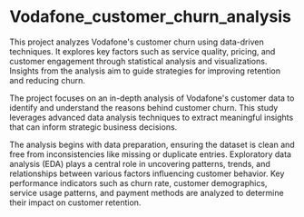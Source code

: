 # Vodafone_customer_churn_analysis
This project analyzes Vodafone's customer churn using data-driven techniques. It explores key factors such as service quality, pricing, and customer engagement through statistical analysis and visualizations. Insights from the analysis aim to guide strategies for improving retention and reducing churn.

The project focuses on an in-depth analysis of Vodafone's customer data to identify and understand the reasons behind customer churn. This study leverages advanced data analysis techniques to extract meaningful insights that can inform strategic business decisions.

The analysis begins with data preparation, ensuring the dataset is clean and free from inconsistencies like missing or duplicate entries. Exploratory data analysis (EDA) plays a central role in uncovering patterns, trends, and relationships between various factors influencing customer behavior. Key performance indicators such as churn rate, customer demographics, service usage patterns, and payment methods are analyzed to determine their impact on customer retention.
